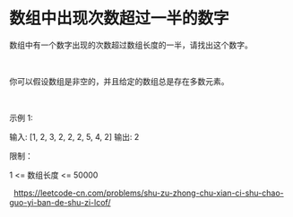 # 数组中出现次数超过一半的数字


数组中有一个数字出现的次数超过数组长度的一半，请找出这个数字。

 

你可以假设数组是非空的，并且给定的数组总是存在多数元素。

 

示例 1:

输入: [1, 2, 3, 2, 2, 2, 5, 4, 2]
输出: 2
 

限制：

1 <= 数组长度 <= 50000

 
https://leetcode-cn.com/problems/shu-zu-zhong-chu-xian-ci-shu-chao-guo-yi-ban-de-shu-zi-lcof/
